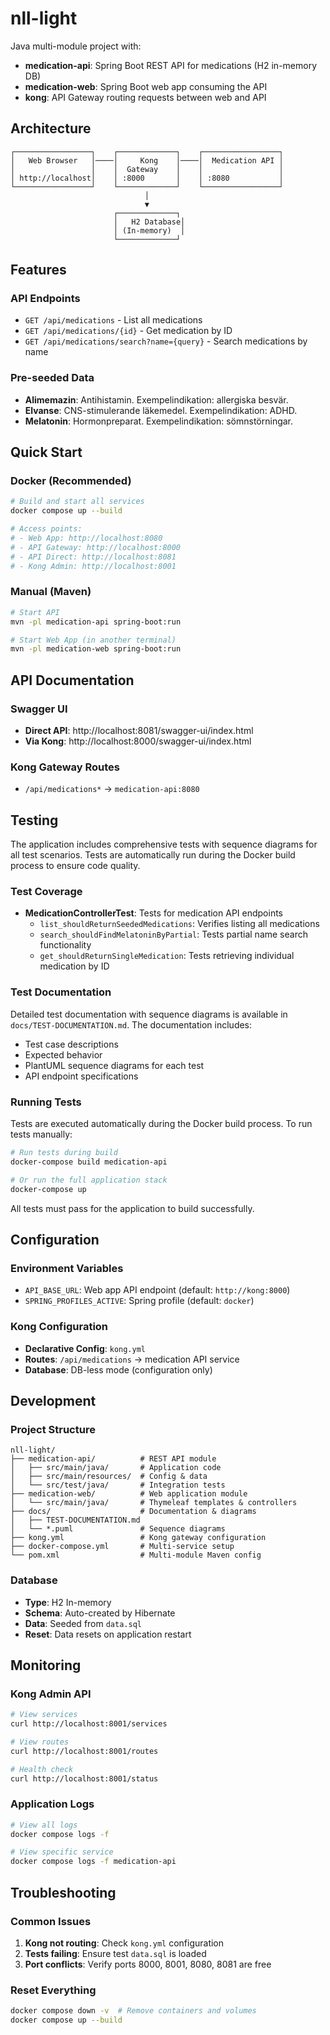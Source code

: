 # nll-light

Java multi-module project with:
- **medication-api**: Spring Boot REST API for medications (H2 in-memory DB)
- **medication-web**: Spring Boot web app consuming the API
- **kong**: API Gateway routing requests between web and API

## Architecture

```
┌─────────────────┐    ┌─────────────┐    ┌─────────────────┐
│   Web Browser   │────│     Kong    │────│  Medication API │
│                 │    │  Gateway    │    │                 │
│ http://localhost│    │ :8000       │    │ :8080           │
└─────────────────┘    └─────────────┘    └─────────────────┘
                              │
                              ▼
                       ┌─────────────┐
                       │   H2 Database│
                       │ (In-memory)  │
                       └─────────────┘
```

## Features

### API Endpoints
- `GET /api/medications` - List all medications
- `GET /api/medications/{id}` - Get medication by ID
- `GET /api/medications/search?name={query}` - Search medications by name

### Pre-seeded Data
- **Alimemazin**: Antihistamin. Exempelindikation: allergiska besvär.
- **Elvanse**: CNS-stimulerande läkemedel. Exempelindikation: ADHD.
- **Melatonin**: Hormonpreparat. Exempelindikation: sömnstörningar.

## Quick Start

### Docker (Recommended)
```bash
# Build and start all services
docker compose up --build

# Access points:
# - Web App: http://localhost:8080
# - API Gateway: http://localhost:8000
# - API Direct: http://localhost:8081
# - Kong Admin: http://localhost:8001
```

### Manual (Maven)
```bash
# Start API
mvn -pl medication-api spring-boot:run

# Start Web App (in another terminal)
mvn -pl medication-web spring-boot:run
```

## API Documentation

### Swagger UI
- **Direct API**: http://localhost:8081/swagger-ui/index.html
- **Via Kong**: http://localhost:8000/swagger-ui/index.html

### Kong Gateway Routes
- `/api/medications*` → `medication-api:8080`

## Testing

The application includes comprehensive tests with sequence diagrams for all test scenarios. Tests are automatically run during the Docker build process to ensure code quality.

### Test Coverage

- **MedicationControllerTest**: Tests for medication API endpoints
  - `list_shouldReturnSeededMedications`: Verifies listing all medications
  - `search_shouldFindMelatoninByPartial`: Tests partial name search functionality
  - `get_shouldReturnSingleMedication`: Tests retrieving individual medication by ID

### Test Documentation

Detailed test documentation with sequence diagrams is available in `docs/TEST-DOCUMENTATION.md`. The documentation includes:
- Test case descriptions
- Expected behavior
- PlantUML sequence diagrams for each test
- API endpoint specifications

### Running Tests

Tests are executed automatically during the Docker build process. To run tests manually:

```bash
# Run tests during build
docker-compose build medication-api

# Or run the full application stack
docker-compose up
```

All tests must pass for the application to build successfully.

## Configuration

### Environment Variables
- `API_BASE_URL`: Web app API endpoint (default: `http://kong:8000`)
- `SPRING_PROFILES_ACTIVE`: Spring profile (default: `docker`)

### Kong Configuration
- **Declarative Config**: `kong.yml`
- **Routes**: `/api/medications` → medication API service
- **Database**: DB-less mode (configuration only)

## Development

### Project Structure
```
nll-light/
├── medication-api/          # REST API module
│   ├── src/main/java/       # Application code
│   ├── src/main/resources/  # Config & data
│   └── src/test/java/       # Integration tests
├── medication-web/          # Web application module
│   └── src/main/java/       # Thymeleaf templates & controllers
├── docs/                    # Documentation & diagrams
│   ├── TEST-DOCUMENTATION.md
│   └── *.puml               # Sequence diagrams
├── kong.yml                 # Kong gateway configuration
├── docker-compose.yml       # Multi-service setup
└── pom.xml                  # Multi-module Maven config
```

### Database
- **Type**: H2 In-memory
- **Schema**: Auto-created by Hibernate
- **Data**: Seeded from `data.sql`
- **Reset**: Data resets on application restart

## Monitoring

### Kong Admin API
```bash
# View services
curl http://localhost:8001/services

# View routes
curl http://localhost:8001/routes

# Health check
curl http://localhost:8001/status
```

### Application Logs
```bash
# View all logs
docker compose logs -f

# View specific service
docker compose logs -f medication-api
```

## Troubleshooting

### Common Issues
1. **Kong not routing**: Check `kong.yml` configuration
2. **Tests failing**: Ensure test `data.sql` is loaded
3. **Port conflicts**: Verify ports 8000, 8001, 8080, 8081 are free

### Reset Everything
```bash
docker compose down -v  # Remove containers and volumes
docker compose up --build
```